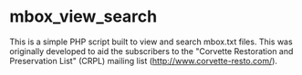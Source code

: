 # mbox_view_search

This is a simple PHP script built to view and search mbox.txt files.  This was originally developed to aid the subscribers to the "Corvette Restoration and Preservation List" (CRPL) mailing list (http://www.corvette-resto.com/).

